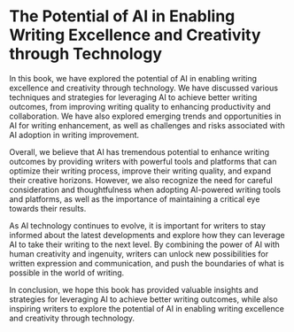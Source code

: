 The Potential of AI in Enabling Writing Excellence and Creativity through Technology
===========================================================================================================

In this book, we have explored the potential of AI in enabling writing excellence and creativity through technology. We have discussed various techniques and strategies for leveraging AI to achieve better writing outcomes, from improving writing quality to enhancing productivity and collaboration. We have also explored emerging trends and opportunities in AI for writing enhancement, as well as challenges and risks associated with AI adoption in writing improvement.

Overall, we believe that AI has tremendous potential to enhance writing outcomes by providing writers with powerful tools and platforms that can optimize their writing process, improve their writing quality, and expand their creative horizons. However, we also recognize the need for careful consideration and thoughtfulness when adopting AI-powered writing tools and platforms, as well as the importance of maintaining a critical eye towards their results.

As AI technology continues to evolve, it is important for writers to stay informed about the latest developments and explore how they can leverage AI to take their writing to the next level. By combining the power of AI with human creativity and ingenuity, writers can unlock new possibilities for written expression and communication, and push the boundaries of what is possible in the world of writing.

In conclusion, we hope this book has provided valuable insights and strategies for leveraging AI to achieve better writing outcomes, while also inspiring writers to explore the potential of AI in enabling writing excellence and creativity through technology.
